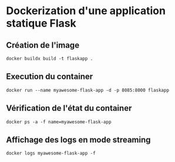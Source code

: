 # Dockerization d'une application statique Flask

## Création de l'image

```
docker buildx build -t flaskapp .
```

## Execution du container

```
docker run --name myawesome-flask-app -d -p 8085:8000 flaskapp
```

## Vérification de l'état du container

```
docker ps -a -f name=myawesome-flask-app
```

## Affichage des logs en mode streaming

```
docker logs myawesome-flask-app -f
```



